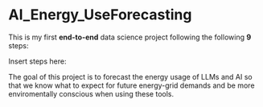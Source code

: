 # AI_Energy_UseForecasting


This is my first **end-to-end** data science project following the following **9** steps:

Insert steps here:

The goal of this project is to forecast the energy usage of LLMs and AI so that we know what to expect for future energy-grid demands and be more enviromentally conscious when using these tools.